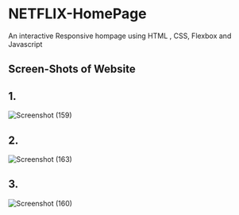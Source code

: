 # NETFLIX-HomePage
An interactive Responsive  hompage using HTML , CSS, Flexbox and Javascript
## Screen-Shots of Website
## 1.
![Screenshot (159)](https://user-images.githubusercontent.com/32910597/80711352-d86bca80-8b0d-11ea-9c12-aedc06015861.png)
## 2.
![Screenshot (163)](https://user-images.githubusercontent.com/32910597/80711738-765f9500-8b0e-11ea-8589-f7e63bb2a719.png)
## 3.
![Screenshot (160)](https://user-images.githubusercontent.com/32910597/80711800-92fbcd00-8b0e-11ea-9a48-9bf62577f0f0.png)

